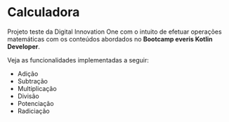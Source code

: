 # Calculadora

Projeto teste da Digital Innovation One com o intuito de efetuar operações matemáticas com os conteúdos abordados no **Bootcamp everis Kotlin Developer**.

Veja as funcionalidades  implementadas a seguir: 

* Adição
* Subtração
* Multiplicação
* Divisão
* Potenciação
* Radiciação